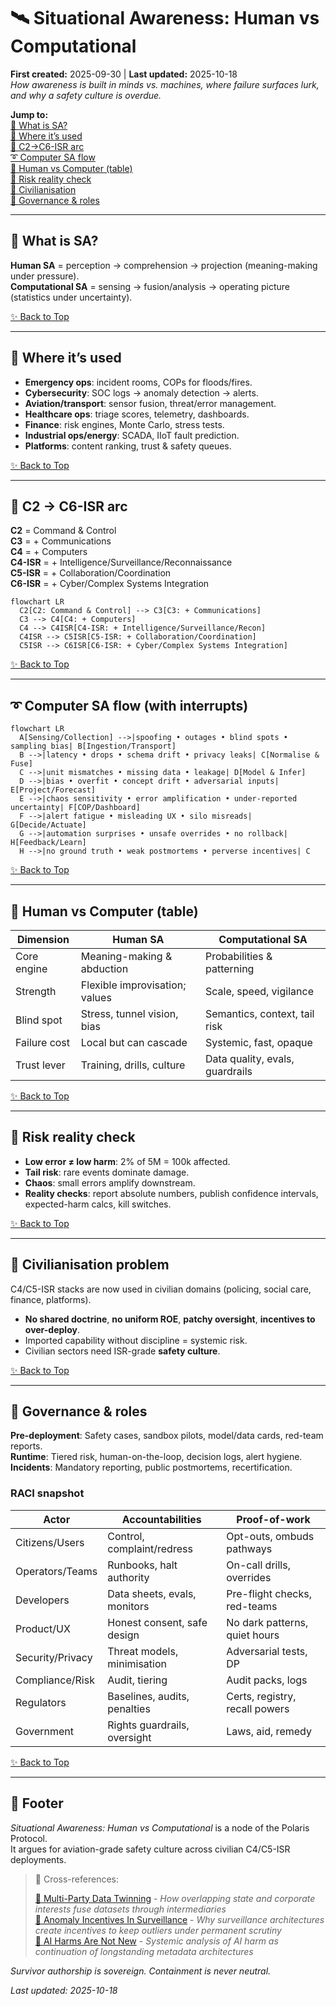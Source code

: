 # 🛰️ Situational Awareness: Human vs Computational
**First created:** 2025-09-30 | **Last updated:** 2025-10-18  
*How awareness is built in minds vs. machines, where failure surfaces lurk, and why a safety culture is overdue.*

<a id="top"></a>
**Jump to:**  
[ 🧠 What is SA?](#what-is-sa)  
[ 🦁 Where it’s used](#industry-uses)  
[ 🐝 C2→C6-ISR arc](#c2-c6-isr)  
[ ➰ Computer SA flow](#computer-flow)  
[ 📠 Human vs Computer (table)](#human-vs-computer-table)  
[ 🐍 Risk reality check](#risk-reality)  
[ 🚨 Civilianisation](#civilianisation)  
[ 👑 Governance & roles](#governance)  

---

## 🧠 What is SA?
<a id="what-is-sa"></a>

**Human SA** = perception → comprehension → projection (meaning-making under pressure).  
**Computational SA** = sensing → fusion/analysis → operating picture (statistics under uncertainty).  

[✨ Back to Top](#top)

---

## 🦁 Where it’s used
<a id="industry-uses"></a>

- **Emergency ops**: incident rooms, COPs for floods/fires.  
- **Cybersecurity**: SOC logs → anomaly detection → alerts.  
- **Aviation/transport**: sensor fusion, threat/error management.  
- **Healthcare ops**: triage scores, telemetry, dashboards.  
- **Finance**: risk engines, Monte Carlo, stress tests.  
- **Industrial ops/energy**: SCADA, IIoT fault prediction.  
- **Platforms**: content ranking, trust & safety queues.  

[✨ Back to Top](#top)

---

## 🐝 C2 → C6-ISR arc
<a id="c2-c6-isr"></a>

**C2** = Command & Control  
**C3** = + Communications  
**C4** = + Computers  
**C4-ISR** = + Intelligence/Surveillance/Reconnaissance  
**C5-ISR** = + Collaboration/Coordination  
**C6-ISR** = + Cyber/Complex Systems Integration  

```mermaid
flowchart LR
  C2[C2: Command & Control] --> C3[C3: + Communications]
  C3 --> C4[C4: + Computers]
  C4 --> C4ISR[C4-ISR: + Intelligence/Surveillance/Recon]
  C4ISR --> C5ISR[C5-ISR: + Collaboration/Coordination]
  C5ISR --> C6ISR[C6-ISR: + Cyber/Complex Systems Integration]
```

[✨ Back to Top](#top)

---

## ➰ Computer SA flow (with interrupts)
<a id="computer-flow"></a>

```mermaid
flowchart LR
  A[Sensing/Collection] -->|spoofing • outages • blind spots • sampling bias| B[Ingestion/Transport]
  B -->|latency • drops • schema drift • privacy leaks| C[Normalise & Fuse]
  C -->|unit mismatches • missing data • leakage| D[Model & Infer]
  D -->|bias • overfit • concept drift • adversarial inputs| E[Project/Forecast]
  E -->|chaos sensitivity • error amplification • under-reported uncertainty| F[COP/Dashboard]
  F -->|alert fatigue • misleading UX • silo misreads| G[Decide/Actuate]
  G -->|automation surprises • unsafe overrides • no rollback| H[Feedback/Learn]
  H -->|no ground truth • weak postmortems • perverse incentives| C
```

[✨ Back to Top](#top)

---

## 📠 Human vs Computer (table)
<a id="human-vs-computer-table"></a>

| Dimension | Human SA | Computational SA |
|---|---|---|
| Core engine | Meaning-making & abduction | Probabilities & patterning |
| Strength | Flexible improvisation; values | Scale, speed, vigilance |
| Blind spot | Stress, tunnel vision, bias | Semantics, context, tail risk |
| Failure cost | Local but can cascade | Systemic, fast, opaque |
| Trust lever | Training, drills, culture | Data quality, evals, guardrails |

[✨ Back to Top](#top)

---

## 🐍 Risk reality check
<a id="risk-reality"></a>

- **Low error ≠ low harm**: 2% of 5M = 100k affected.  
- **Tail risk**: rare events dominate damage.  
- **Chaos**: small errors amplify downstream.  
- **Reality checks**: report absolute numbers, publish confidence intervals, expected-harm calcs, kill switches.  

[✨ Back to Top](#top)

---

## 🚨 Civilianisation problem
<a id="civilianisation"></a>

C4/C5-ISR stacks are now used in civilian domains (policing, social care, finance, platforms).  
- **No shared doctrine**, **no uniform ROE**, **patchy oversight**, **incentives to over-deploy**.  
- Imported capability without discipline = systemic risk.  
- Civilian sectors need ISR-grade **safety culture**.  

[✨ Back to Top](#top)

---

## 👑 Governance & roles
<a id="governance"></a>

**Pre-deployment**: Safety cases, sandbox pilots, model/data cards, red-team reports.  
**Runtime**: Tiered risk, human-on-the-loop, decision logs, alert hygiene.  
**Incidents**: Mandatory reporting, public postmortems, recertification.  

### RACI snapshot
| Actor | Accountabilities | Proof-of-work |
|---|---|---|
| Citizens/Users | Control, complaint/redress | Opt-outs, ombuds pathways |
| Operators/Teams | Runbooks, halt authority | On-call drills, overrides |
| Developers | Data sheets, evals, monitors | Pre-flight checks, red-teams |
| Product/UX | Honest consent, safe design | No dark patterns, quiet hours |
| Security/Privacy | Threat models, minimisation | Adversarial tests, DP |
| Compliance/Risk | Audit, tiering | Audit packs, logs |
| Regulators | Baselines, audits, penalties | Certs, registry, recall powers |
| Government | Rights guardrails, oversight | Laws, aid, remedy |

[✨ Back to Top](#top)

---

## 🏮 Footer  

*Situational Awareness: Human vs Computational* is a node of the Polaris Protocol.  
It argues for aviation-grade safety culture across civilian C4/C5-ISR deployments.  

> 📡 Cross-references:
> 
> [🎊 Multi-Party Data Twinning](../../🦕_Elder_Influencers/💸_Money_Listens/👻_Transparencies_Overhead/🎊_multi_party_data_twinning.md) - *How overlapping state and corporate interests fuse datasets through intermediaries*  
> [🎥 Anomaly Incentives In Surveillance](../../🪄_Expression_Of_Norms/🧿_Watch_The_Watchers/🎥_anomaly_incentives_in_surveillance.md) - *Why surveillance architectures create incentives to keep outliers under permanent scrutiny*  
> [🧠 AI Harms Are Not New](../../🐍_Ouroborotic_Violence/🗝️_Politics_Memory_Work/🧠_ai_harms_are_not_new.md) - *Systemic analysis of AI harm as continuation of longstanding metadata architectures*  

*Survivor authorship is sovereign. Containment is never neutral.*  

_Last updated: 2025-10-18_  
